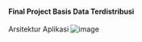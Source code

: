 #### Final Project Basis Data Terdistribusi

Arsitektur Aplikasi
![image](https://user-images.githubusercontent.com/56763706/146682939-ae2281d7-13df-42a7-bc1d-ca194d3794a0.png)

